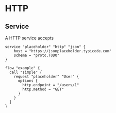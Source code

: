 # HTTP

## Service

A HTTP service accepts 

```hcl
service "placeholder" "http" "json" {
	host = "https://jsonplaceholder.typicode.com"
	schema = "proto.TODO"
}

flow "example" {
  call "simple" {
    request "placeholder" "User" {
      options {
        http.endpoint = "/users/1"
        http.method = "GET"
      }
    }
  }
}
```